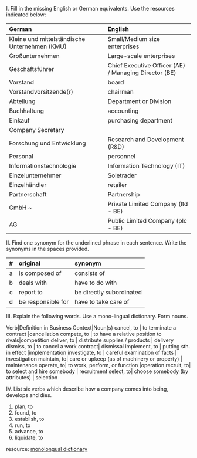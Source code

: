 I. Fill in the missing English or German equivalents. Use the resources indicated below:

German  | English
:------|:-----
Kleine und mittelständische Unternehmen (KMU) | Small/Medium size enterprises
Großunternehmen | Large-scale enterprises
Geschäftsführer | Chief Executive Officer (AE) / Managing Director (BE)
Vorstand | board
Vorstandvorsitzende(r)  | chairman
Abteilung  | Department or Division
Buchhaltung | accounting
Einkauf | purchasing department
  | Company Secretary
Forschung und Entwicklung  | Research and Development (R&D)
Personal	|	personnel
Informationstechnologie	|	Information Technology (IT)
Einzelunternehmer	| Soletrader
Einzelhändler	| retailer
Partnerschaft	|	Partnership
GmbH ~	|	Private Limited Company (ltd - BE)
AG	|	Public Limited Company (plc - BE)

II. Find one synonym for the underlined phrase in each sentence. Write the synonyms in the spaces provided.

#|original	|	synonym
:---:|:---|:---
a|is composed of	|	consists of	
b|deals with|have to do with
c|report to	|	be directly subordinated
d|be responsible for	|	have to take care of

III. Explain the following words. Use a mono-lingual dictionary. Form nouns.

Verb|Definition in Business Context|Noun(s)
cancel, to | to terminate a contract	|cancellation
compete, to | to have a relative position to rivals|competition
deliver, to | distribute supplies / products | delivery
dismiss, to | to cancel a work contract| dismissal
implement, to | putting sth. in effect |implementation 
investigate, to |  careful examination of facts | investigation
maintain, to| care or upkeep (as of machinery or property) | maintenance
operate, to| to work, perform, or function |operation
recruit, to| to select and hire somebody | recruitment
select, to| choose somebody (by attributes) | selection

IV. List six verbs which describe how a company comes into being, develops and dies.

1. plan, to
2. found, to
3. establish, to
4. run, to
5. advance, to
6. liquidate, to

resource: [monolongual dictionary](http://dictionary.reference.com)
